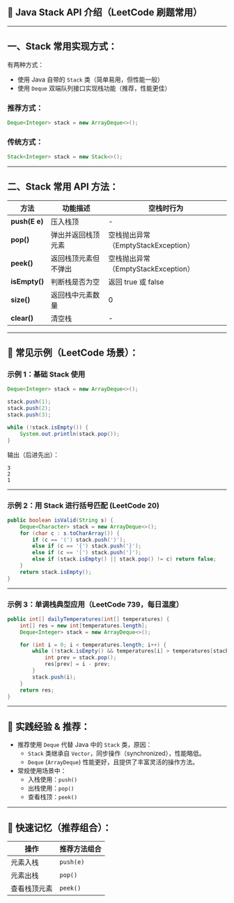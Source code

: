 ## 🚩 Java Stack API 介绍（LeetCode 刷题常用）

------

## 一、Stack 常用实现方式：

有两种方式：

- 使用 Java 自带的 `Stack` 类（简单易用，但性能一般）
- 使用 `Deque` 双端队列接口实现栈功能（推荐，性能更佳）

### 推荐方式：

```java
Deque<Integer> stack = new ArrayDeque<>();
```

### 传统方式：

```java
Stack<Integer> stack = new Stack<>();
```

------

## 二、Stack 常用 API 方法：

| 方法          | 功能描述             | 空栈时行为                          |
| ------------- | -------------------- | ----------------------------------- |
| **push(E e)** | 压入栈顶             | -                                   |
| **pop()**     | 弹出并返回栈顶元素   | 空栈抛出异常（EmptyStackException） |
| **peek()**    | 返回栈顶元素但不弹出 | 空栈抛出异常（EmptyStackException） |
| **isEmpty()** | 判断栈是否为空       | 返回 true 或 false                  |
| **size()**    | 返回栈中元素数量     | 0                                   |
| **clear()**   | 清空栈               | -                                   |

------

## 🚩 常见示例（LeetCode 场景）：

### 示例 1：基础 Stack 使用

```java
Deque<Integer> stack = new ArrayDeque<>();

stack.push(1);
stack.push(2);
stack.push(3);

while (!stack.isEmpty()) {
    System.out.println(stack.pop());
}
```

输出（后进先出）：

```
3
2
1
```

------

### 示例 2：用 Stack 进行括号匹配 (LeetCode 20)

```java
public boolean isValid(String s) {
    Deque<Character> stack = new ArrayDeque<>();
    for (char c : s.toCharArray()) {
        if (c == '(') stack.push(')');
        else if (c == '{') stack.push('}');
        else if (c == '[') stack.push(']');
        else if (stack.isEmpty() || stack.pop() != c) return false;
    }
    return stack.isEmpty();
}
```

------

### 示例 3：单调栈典型应用（LeetCode 739，每日温度）

```java
public int[] dailyTemperatures(int[] temperatures) {
    int[] res = new int[temperatures.length];
    Deque<Integer> stack = new ArrayDeque<>();

    for (int i = 0; i < temperatures.length; i++) {
        while (!stack.isEmpty() && temperatures[i] > temperatures[stack.peek()]) {
            int prev = stack.pop();
            res[prev] = i - prev;
        }
        stack.push(i);
    }
    return res;
}
```

------

## 🚩 实践经验 & 推荐：

- 推荐使用 `Deque` 代替 Java 中的 `Stack` 类，原因：
  - `Stack` 类继承自 `Vector`，同步操作（synchronized），性能略低。
  - `Deque` (`ArrayDeque`) 性能更好，且提供了丰富灵活的操作方法。
- 常规使用场景中：
  - 入栈使用：`push()`
  - 出栈使用：`pop()`
  - 查看栈顶：`peek()`

------

## 🎯 快速记忆（推荐组合）：

| 操作         | 推荐方法组合 |
| ------------ | ------------ |
| 元素入栈     | `push(e)`    |
| 元素出栈     | `pop()`      |
| 查看栈顶元素 | `peek()`     |

<Artalk />